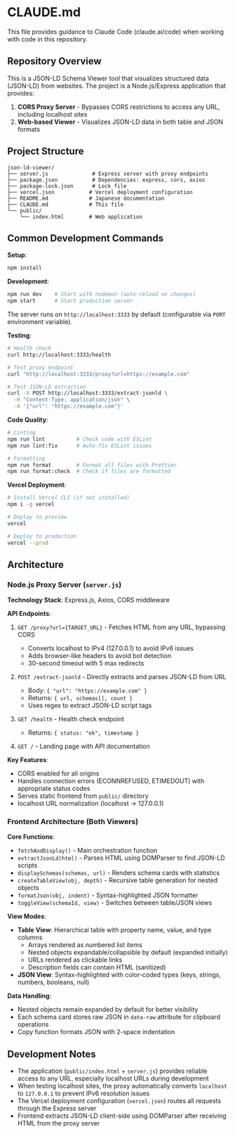 # CLAUDE.md

This file provides guidance to Claude Code (claude.ai/code) when working with code in this repository.

## Repository Overview

This is a JSON-LD Schema Viewer tool that visualizes structured data (JSON-LD) from websites. The project is a Node.js/Express application that provides:

1. **CORS Proxy Server** - Bypasses CORS restrictions to access any URL, including localhost sites
2. **Web-based Viewer** - Visualizes JSON-LD data in both table and JSON formats

## Project Structure

```plaintext
json-ld-viewer/
├── server.js              # Express server with proxy endpoints
├── package.json           # Dependencies: express, cors, axios
├── package-lock.json      # Lock file
├── vercel.json           # Vercel deployment configuration
├── README.md             # Japanese documentation
├── CLAUDE.md             # This file
└── public/
    └── index.html        # Web application
```

## Common Development Commands

**Setup**:

```bash
npm install
```

**Development**:

```bash
npm run dev    # Start with nodemon (auto-reload on changes)
npm start      # Start production server
```

The server runs on `http://localhost:3333` by default (configurable via `PORT` environment variable).

**Testing**:

```bash
# Health check
curl http://localhost:3333/health

# Test proxy endpoint
curl "http://localhost:3333/proxy?url=https://example.com"

# Test JSON-LD extraction
curl -X POST http://localhost:3333/extract-jsonld \
  -H "Content-Type: application/json" \
  -d '{"url": "https://example.com"}'
```

**Code Quality**:

```bash
# Linting
npm run lint          # Check code with ESLint
npm run lint:fix      # Auto-fix ESLint issues

# Formatting
npm run format        # Format all files with Prettier
npm run format:check  # Check if files are formatted
```

**Vercel Deployment**:

```bash
# Install Vercel CLI (if not installed)
npm i -g vercel

# Deploy to preview
vercel

# Deploy to production
vercel --prod
```

## Architecture

### Node.js Proxy Server (`server.js`)

**Technology Stack**: Express.js, Axios, CORS middleware

**API Endpoints**:

1. `GET /proxy?url={TARGET_URL}` - Fetches HTML from any URL, bypassing CORS
   - Converts localhost to IPv4 (127.0.0.1) to avoid IPv6 issues
   - Adds browser-like headers to avoid bot detection
   - 30-second timeout with 5 max redirects

2. `POST /extract-jsonld` - Directly extracts and parses JSON-LD from URL
   - Body: `{ "url": "https://example.com" }`
   - Returns: `{ url, schemas[], count }`
   - Uses regex to extract JSON-LD script tags

3. `GET /health` - Health check endpoint
   - Returns: `{ status: "ok", timestamp }`

4. `GET /` - Landing page with API documentation

**Key Features**:

- CORS enabled for all origins
- Handles connection errors (ECONNREFUSED, ETIMEDOUT) with appropriate status codes
- Serves static frontend from `public/` directory
- localhost URL normalization (localhost → 127.0.0.1)

### Frontend Architecture (Both Viewers)

**Core Functions**:

- `fetchAndDisplay()` - Main orchestration function
- `extractJsonLd(html)` - Parses HTML using DOMParser to find JSON-LD scripts
- `displaySchemas(schemas, url)` - Renders schema cards with statistics
- `createTableView(obj, depth)` - Recursive table generation for nested objects
- `formatJson(obj, indent)` - Syntax-highlighted JSON formatter
- `toggleView(schemaId, view)` - Switches between table/JSON views

**View Modes**:

- **Table View**: Hierarchical table with property name, value, and type columns
  - Arrays rendered as numbered list items
  - Nested objects expandable/collapsible by default (expanded initially)
  - URLs rendered as clickable links
  - Description fields can contain HTML (sanitized)
- **JSON View**: Syntax-highlighted with color-coded types (keys, strings, numbers, booleans, null)

**Data Handling**:

- Nested objects remain expanded by default for better visibility
- Each schema card stores raw JSON in `data-raw` attribute for clipboard operations
- Copy function formats JSON with 2-space indentation

## Development Notes

- The application (`public/index.html` + `server.js`) provides reliable access to any URL, especially localhost URLs during development
- When testing localhost sites, the proxy automatically converts `localhost` to `127.0.0.1` to prevent IPv6 resolution issues
- The Vercel deployment configuration (`vercel.json`) routes all requests through the Express server
- Frontend extracts JSON-LD client-side using DOMParser after receiving HTML from the proxy server
